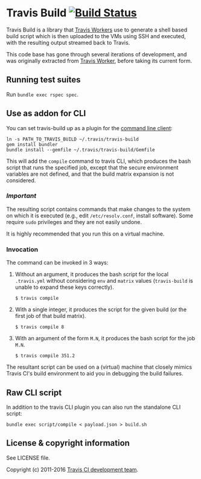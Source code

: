 # Travis Build [![Build Status](https://travis-ci.org/travis-ci/travis-build.svg?branch=master)](https://travis-ci.org/travis-ci/travis-build)

Travis Build is a library that [Travis
Workers](https://github.com/travis-ci/worker) use to generate a shell
based build script which is then uploaded to the VMs using SSH and executed,
with the resulting output streamed back to Travis.

This code base has gone through several iterations of development, and was
originally extracted from [Travis
Worker](https://github.com/travis-ci/worker), before taking its current
form.

## Running test suites

Run `bundle exec rspec spec`.

## Use as addon for CLI

You can set travis-build up as a plugin for the [command line client](https://github.com/travis-ci/travis.rb):

    ln -s PATH_TO_TRAVIS_BUILD ~/.travis/travis-build
    gem install bundler
    bundle install --gemfile ~/.travis/travis-build/Gemfile

This will add the `compile` command to travis CLI, which produces
the bash script that runs the specified job, except that the secure environment
variables are not defined, and that the build matrix expansion is not considered.

### _Important_

The resulting script contains commands that make changes to the system on which it is executed
(e.g., edit `/etc/resolv.conf`, install software).
Some require `sudo` privileges and they are not easily undone.

It is highly recommended that you run this on a virtual machine.

### Invocation

The command can be invoked in 3 ways:

1. Without an argument, it produces the bash script for the local `.travis.yml` without considering `env` and `matrix` values
(`travis-build` is unable to expand these keys correctly).

    `$ travis compile`

1. With a single integer, it produces the script for the given build
(or the first job of that build matrix).

    `$ travis compile 8`

1. With an argument of the form `M.N`, it produces the bash script for the job `M.N`.

    `$ travis compile 351.2`

The resultant script can be used on a (virtual) machine that closely mimics Travis CI's build
environment to aid you in debugging the build failures.

## Raw CLI script

In addition to the travis CLI plugin you can also run the standalone CLI script:

    bundle exec script/compile < payload.json > build.sh

## License & copyright information

See LICENSE file.

Copyright (c) 2011-2016 [Travis CI development
team](https://github.com/travis-ci).
